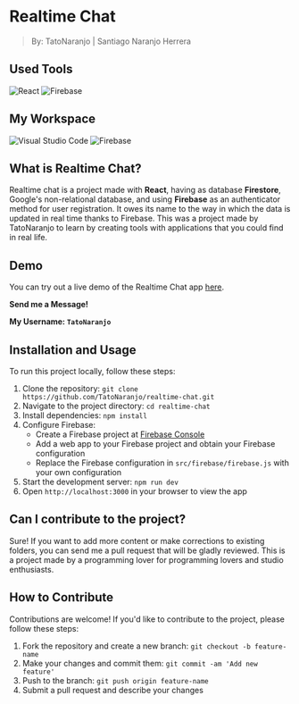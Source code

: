 # Realtime Chat
> By: TatoNaranjo | Santiago Naranjo Herrera

## Used Tools
![React](https://img.shields.io/badge/react-%2320232a.svg?style=for-the-badge&logo=react&logoColor=%2361DAFB)
![Firebase](https://img.shields.io/badge/firebase-%23039BE5.svg?style=for-the-badge&logo=firebase)

## My Workspace
![Visual Studio Code](https://img.shields.io/badge/Visual%20Studio%20Code-0078d7.svg?style=for-the-badge&logo=visual-studio-code&logoColor=white)
![Firebase](https://img.shields.io/badge/firebase-a08021?style=for-the-badge&logo=firebase&logoColor=ffcd34)

## What is Realtime Chat?
Realtime chat is a project made with **React**, having as database **Firestore**, Google's non-relational database, and using **Firebase** as an authenticator method for user registration. It owes its name to the way in which the data is updated in real time thanks to Firebase. This was a project made by TatoNaranjo to learn by creating tools with applications that you could find in real life.

## Demo
You can try out a live demo of the Realtime Chat app [here](https://reactchat-33ca8.web.app/).

**Send me a Message!**

**My Username: `TatoNaranjo`**

## Installation and Usage
To run this project locally, follow these steps:

1. Clone the repository: `git clone https://github.com/TatoNaranjo/realtime-chat.git`
2. Navigate to the project directory: `cd realtime-chat`
3. Install dependencies: `npm install`
4. Configure Firebase:
   - Create a Firebase project at [Firebase Console](https://console.firebase.google.com/)
   - Add a web app to your Firebase project and obtain your Firebase configuration
   - Replace the Firebase configuration in `src/firebase/firebase.js` with your own configuration
5. Start the development server: `npm run dev`
6. Open `http://localhost:3000` in your browser to view the app

## Can I contribute to the project?
Sure! If you want to add more content or make corrections to existing folders, you can send me a pull request that will be gladly reviewed. This is a project made by a programming lover for programming lovers and studio enthusiasts.

## How to Contribute
Contributions are welcome! If you'd like to contribute to the project, please follow these steps:

1. Fork the repository and create a new branch: `git checkout -b feature-name`
2. Make your changes and commit them: `git commit -am 'Add new feature'`
3. Push to the branch: `git push origin feature-name`
4. Submit a pull request and describe your changes


